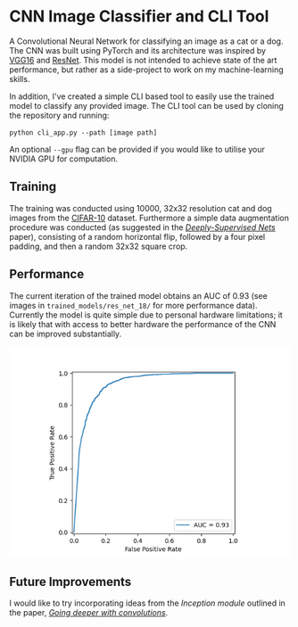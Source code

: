 # CNN Image Classifier and CLI Tool

A Convolutional Neural Network for classifying an image as a cat or a dog. The CNN was built using PyTorch and its architecture was inspired by [VGG16](https://arxiv.org/abs/1409.1556) and [ResNet](https://arxiv.org/abs/1512.03385). This model is not intended to achieve state of the art performance, but rather as 
a side-project to work on my machine-learning skills.

In addition, I've created a simple CLI based tool to easily use the trained model to classify any provided image. The CLI tool can be used by cloning the repository and running:

```
python cli_app.py --path [image path]
```
An optional `--gpu` flag can be provided if you would like to utilise your NVIDIA GPU for computation.

## Training

The training was conducted using 10000, 32x32 resolution cat and dog images from the [CIFAR-10](https://www.cs.toronto.edu/~kriz/cifar.html) dataset. Furthermore a simple data augmentation procedure was conducted (as suggested in the [*Deeply-Supervised Nets*](https://arxiv.org/abs/1409.5185) paper), consisting of a random horizontal flip, followed by a four pixel padding, and then a random 32x32 square crop.


## Performance

The current iteration of the trained model obtains an AUC of 0.93 (see images in `trained_models/res_net_18/` for more performance data). Currently the model is quite simple due to personal hardware limitations; it is likely that with access to better hardware the performance of the 
CNN can be improved substantially. 

![RoC Curve](trained_models/res_net_18/res_net_18_roc_curve.png)

## Future Improvements

I would like to try incorporating ideas from the *Inception module* outlined in the paper, [*Going deeper with convolutions*](https://arxiv.org/abs/1409.4842).
